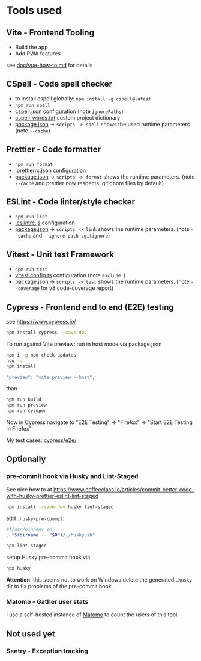# Tools used

## Vite - Frontend Tooling

- Build the app
- Add PWA features

see [doc/vue-how-to.md](https://github.com/entorb/eta-vue/blob/main/doc/vue-how-to.md) for details

## CSpell - Code spell checker

- to install cspell globally: `npm install -g cspell@latest`
- `npm run spell`
- [cspell.json](https://github.com/entorb/eta-vue/blob/main/cspell.json) configuration (note `ignorePaths`)
- [cspell-words.txt](https://github.com/entorb/eta-vue/blob/main/cspell-words.txt) custom project dictionary
- [package.json](https://github.com/entorb/eta-vue/blob/main/package.json) -> `scripts -> spell` shows the used runtime parameters (note `--cache`)

## Prettier - Code formatter

- `npm run format`
- [.prettierrc.json](https://github.com/entorb/eta-vue/blob/main/.prettierrc.json) configuration
- [package.json](https://github.com/entorb/eta-vue/blob/main/package.json) -> `scripts -> format` shows the runtime parameters. (note `--cache` and prettier now respects .gitignore files by default)

## ESLint - Code linter/style checker

- `npm run lint`
- [.eslintrc.js](https://github.com/entorb/eta-vue/blob/main/.eslintrc.js) configuration
- [package.json](https://github.com/entorb/eta-vue/blob/main/package.json) -> `scripts -> link` shows the runtime parameters. (note `--cache` and `--ignore-path .gitignore`)

## Vitest - Unit test Framework

- `npm run test`
- [vitest.config.ts](https://github.com/entorb/eta-vue/blob/main/vitest.config.ts) configuration (note `exclude:`)
- [package.json](https://github.com/entorb/eta-vue/blob/main/package.json) -> `scripts -> test` shows the runtime parameters. (note `--coverage` for v8 code-coverage report)

## Cypress - Frontend end to end (E2E) testing

see <https://www.cypress.io/>

```sh
npm install cypress --save-dev
```

To run against Vite preview: run in host mode via package.json

```sh
npm i -g npm-check-updates
ncu -u
npm install

"preview": "vite preview --host",
```

than

```sh
npm run build
npm run preview
npm run cy:open
```

Now in Cypress navigate to "E2E Testing" -> "Firefox" -> "Start E2E Testing in Firefox"

My test cases: [cypress/e2e/](https://github.com/entorb/eta-vue/blob/main/cypress/e2e)

## Optionally

### pre-commit hook via Husky and Lint-Staged

See nice how to at <https://www.coffeeclass.io/articles/commit-better-code-with-husky-prettier-eslint-lint-staged>

```sh
npm install --save-dev husky lint-staged
```

add `.husky\pre-commit`:

```sh
#!/usr/bin/env sh
. "$(dirname -- "$0")/_/husky.sh"

npx lint-staged
```

setup Husky pre-commit hook via

```sh
npx husky
```

**Attention**: this seems not to work on Windows
delete the generated `.husky` dir to fix problems of the pre-commit hook

### Matomo - Gather user stats

I use a self-hosted instance of [Matomo](https://matomo.org/) to count the users of this tool.

## Not used yet

### Sentry - Exception tracking
